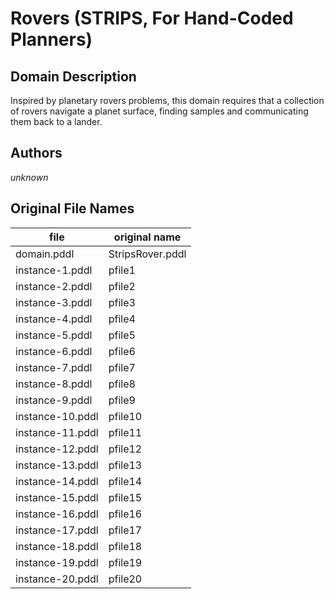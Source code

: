 # Rovers (STRIPS, For Hand-Coded Planners)

## Domain Description

Inspired by planetary rovers problems, this domain requires that a collection of rovers navigate a planet surface, finding samples and communicating them back to a lander.

## Authors

*unknown*

## Original File Names

| file             | original name    |
|------------------|------------------|
| domain.pddl      | StripsRover.pddl |
| instance-1.pddl  | pfile1           |
| instance-2.pddl  | pfile2           |
| instance-3.pddl  | pfile3           |
| instance-4.pddl  | pfile4           |
| instance-5.pddl  | pfile5           |
| instance-6.pddl  | pfile6           |
| instance-7.pddl  | pfile7           |
| instance-8.pddl  | pfile8           |
| instance-9.pddl  | pfile9           |
| instance-10.pddl | pfile10          |
| instance-11.pddl | pfile11          |
| instance-12.pddl | pfile12          |
| instance-13.pddl | pfile13          |
| instance-14.pddl | pfile14          |
| instance-15.pddl | pfile15          |
| instance-16.pddl | pfile16          |
| instance-17.pddl | pfile17          |
| instance-18.pddl | pfile18          |
| instance-19.pddl | pfile19          |
| instance-20.pddl | pfile20          |
